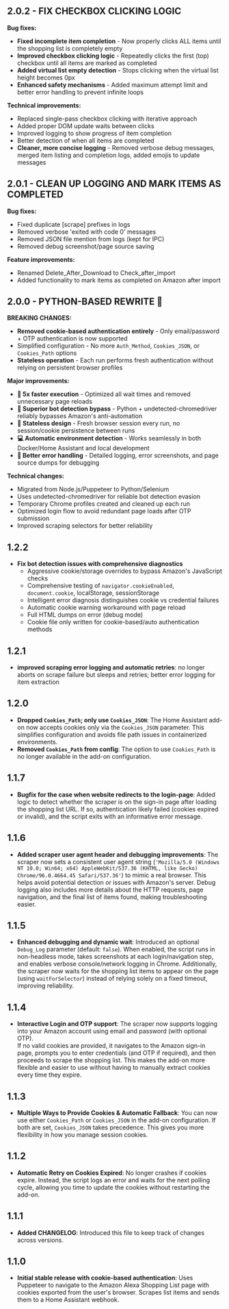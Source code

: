 ## 2.0.2 - FIX CHECKBOX CLICKING LOGIC

**Bug fixes:**
- **Fixed incomplete item completion** - Now properly clicks ALL items until the shopping list is completely empty
- **Improved checkbox clicking logic** - Repeatedly clicks the first (top) checkbox until all items are marked as completed
- **Added virtual list empty detection** - Stops clicking when the virtual list height becomes 0px
- **Enhanced safety mechanisms** - Added maximum attempt limit and better error handling to prevent infinite loops

**Technical improvements:**
- Replaced single-pass checkbox clicking with iterative approach
- Added proper DOM update waits between clicks
- Improved logging to show progress of item completion
- Better detection of when all items are completed
- **Cleaner, more concise logging** - Removed verbose debug messages, merged item listing and completion logs, added emojis to update messages

## 2.0.1 - CLEAN UP LOGGING AND MARK ITEMS AS COMPLETED

**Bug fixes:**
- Fixed duplicate [scrape] prefixes in logs
- Removed verbose 'exited with code 0' messages
- Removed JSON file mention from logs (kept for IPC)
- Removed debug screenshot/page source saving

**Feature improvements:**
- Renamed Delete_After_Download to Check_after_import
- Added functionality to mark items as completed on Amazon after import

## 2.0.0 - PYTHON-BASED REWRITE 🐍

**BREAKING CHANGES:**
- **Removed cookie-based authentication entirely** - Only email/password + OTP authentication is now supported
- Simplified configuration - No more `Auth_Method`, `Cookies_JSON`, or `Cookies_Path` options
- **Stateless operation** - Each run performs fresh authentication without relying on persistent browser profiles

**Major improvements:**
- **🚀 5x faster execution** - Optimized all wait times and removed unnecessary page reloads
- **🎯 Superior bot detection bypass** - Python + undetected-chromedriver reliably bypasses Amazon's anti-automation
- **🔄 Stateless design** - Fresh browser session every run, no session/cookie persistence between runs
- **💻 Automatic environment detection** - Works seamlessly in both Docker/Home Assistant and local development
- **🐛 Better error handling** - Detailed logging, error screenshots, and page source dumps for debugging

**Technical changes:**
- Migrated from Node.js/Puppeteer to Python/Selenium
- Uses undetected-chromedriver for reliable bot detection evasion
- Temporary Chrome profiles created and cleaned up each run
- Optimized login flow to avoid redundant page loads after OTP submission
- Improved scraping selectors for better reliability

## 1.2.2

- **Fix bot detection issues with comprehensive diagnostics**
  - Aggressive cookie/storage overrides to bypass Amazon's JavaScript checks
  - Comprehensive testing of `navigator.cookieEnabled`, `document.cookie`, localStorage, sessionStorage
  - Intelligent error diagnosis distinguishes cookie vs credential failures
  - Automatic cookie warning workaround with page reload
  - Full HTML dumps on error (debug mode)
  - Cookie file only written for cookie-based/auto authentication methods

## 1.2.1

- **improved scraping error logging and automatic retries**: no longer aborts on scrape failure but sleeps and retries; better error logging for item extraction

## 1.2.0

- **Dropped `Cookies_Path`; only use `Cookies_JSON`**: The Home Assistant add-on now accepts cookies only via the `Cookies_JSON` parameter. This simplifies configuration and avoids file path issues in containerized environments.
- **Removed `Cookies_Path` from config**: The option to use `Cookies_Path` is no longer available in the add-on configuration.

## 1.1.7

- **Bugfix for the case when website redirects to the login-page**: Added logic to detect whether the scraper is on the sign-in page after loading the shopping list URL. If so, authentication likely failed (cookies expired or invalid), and the script exits with an informative error message.

## 1.1.6

- **Added scraper user agent header and debugging improvements**: The scraper now sets a consistent user agent string (`'Mozilla/5.0 (Windows NT 10.0; Win64; x64) AppleWebKit/537.36 (KHTML, like Gecko) Chrome/96.0.4664.45 Safari/537.36'`) to mimic a real browser. This helps avoid potential detection or issues with Amazon's server. Debug logging also includes more details about the HTTP requests, page navigation, and the final list of items found, making troubleshooting easier.

## 1.1.5

- **Enhanced debugging and dynamic wait**: Introduced an optional `Debug_Log` parameter (default: `false`). When enabled, the script runs in non-headless mode, takes screenshots at each login/navigation step, and enables verbose console/network logging in Chrome. Additionally, the scraper now waits for the shopping list items to appear on the page (using `waitForSelector`) instead of relying solely on a fixed timeout, improving reliability.

## 1.1.4

- **Interactive Login and OTP support**: The scraper now supports logging into your Amazon account using email and password (with optional OTP).  
  If no valid cookies are provided, it navigates to the Amazon sign-in page, prompts you to enter credentials (and OTP if required), and then proceeds to scrape the shopping list. This makes the add-on more flexible and easier to use without having to manually extract cookies every time they expire.

## 1.1.3

- **Multiple Ways to Provide Cookies & Automatic Fallback**: You can now use either `Cookies_Path` or `Cookies_JSON` in the add-on configuration. If both are set, `Cookies_JSON` takes precedence. This gives you more flexibility in how you manage session cookies.

## 1.1.2

- **Automatic Retry on Cookies Expired**: No longer crashes if cookies expire. Instead, the script logs an error and waits for the next polling cycle, allowing you time to update the cookies without restarting the add-on.

## 1.1.1

- **Added CHANGELOG**: Introduced this file to keep track of changes across versions.

## 1.1.0

- **Initial stable release with cookie-based authentication**: Uses Puppeteer to navigate to the Amazon Alexa Shopping List page with cookies exported from the user's browser. Scrapes list items and sends them to a Home Assistant webhook.
